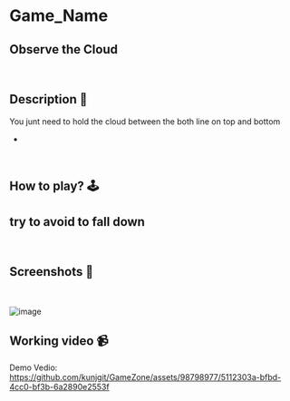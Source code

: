 # **Game_Name** 
Observe the Cloud 
---

<br>

## **Description 📃**
<!-- add your game description here  -->
You junt need to hold the cloud between the both line on top and bottom

- 

<br>

## **How to play? 🕹️**
<!-- add the steps how to play games -->
try to avoid to fall down
- 

<br>

## **Screenshots 📸**

<br>
<!-- add your screenshots like this -->
<!-- ![image](url) -->

![image](https://github.com/kunjgit/GameZone/assets/98798977/7fc0a39c-7493-430a-8553-9e593e10a1fd)
<br>

## **Working video 📹**
<!-- add your working video over here -->
Demo Vedio:
https://github.com/kunjgit/GameZone/assets/98798977/5112303a-bfbd-4cc0-bf3b-6a2890e2553f

